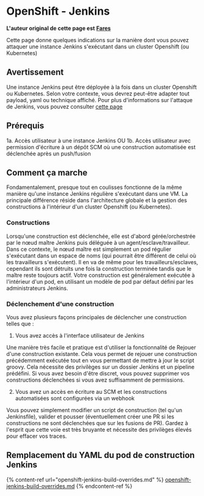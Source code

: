 # OpenShift - Jenkins

**L'auteur original de cette page est** [**Fares**](https://www.linkedin.com/in/fares-siala/)

Cette page donne quelques indications sur la manière dont vous pouvez attaquer une instance Jenkins s'exécutant dans un cluster Openshift (ou Kubernetes)

## Avertissement

Une instance Jenkins peut être déployée à la fois dans un cluster Openshift ou Kubernetes. Selon votre contexte, vous devrez peut-être adapter tout payload, yaml ou technique affiché. Pour plus d'informations sur l'attaque de Jenkins, vous pouvez consulter [cette page](../../../pentesting-ci-cd/jenkins-security/)

## Prérequis

1a. Accès utilisateur à une instance Jenkins OU 1b. Accès utilisateur avec permission d'écriture à un dépôt SCM où une construction automatisée est déclenchée après un push/fusion

## Comment ça marche

Fondamentalement, presque tout en coulisses fonctionne de la même manière qu'une instance Jenkins régulière s'exécutant dans une VM. La principale différence réside dans l'architecture globale et la gestion des constructions à l'intérieur d'un cluster Openshift (ou Kubernetes).

### Constructions

Lorsqu'une construction est déclenchée, elle est d'abord gérée/orchestrée par le nœud maître Jenkins puis déléguée à un agent/esclave/travailleur. Dans ce contexte, le nœud maître est simplement un pod régulier s'exécutant dans un espace de noms (qui pourrait être différent de celui où les travailleurs s'exécutent). Il en va de même pour les travailleurs/esclaves, cependant ils sont détruits une fois la construction terminée tandis que le maître reste toujours actif. Votre construction est généralement exécutée à l'intérieur d'un pod, en utilisant un modèle de pod par défaut défini par les administrateurs Jenkins.

### Déclenchement d'une construction

Vous avez plusieurs façons principales de déclencher une construction telles que :

1. Vous avez accès à l'interface utilisateur de Jenkins

Une manière très facile et pratique est d'utiliser la fonctionnalité de Rejouer d'une construction existante. Cela vous permet de rejouer une construction précédemment exécutée tout en vous permettant de mettre à jour le script groovy. Cela nécessite des privilèges sur un dossier Jenkins et un pipeline prédéfini. Si vous avez besoin d'être discret, vous pouvez supprimer vos constructions déclenchées si vous avez suffisamment de permissions.

2. Vous avez un accès en écriture au SCM et les constructions automatisées sont configurées via un webhook

Vous pouvez simplement modifier un script de construction (tel qu'un Jenkinsfile), valider et pousser (éventuellement créer une PR si les constructions ne sont déclenchées que sur les fusions de PR). Gardez à l'esprit que cette voie est très bruyante et nécessite des privilèges élevés pour effacer vos traces.

## Remplacement du YAML du pod de construction Jenkins

{% content-ref url="openshift-jenkins-build-overrides.md" %}
[openshift-jenkins-build-overrides.md](openshift-jenkins-build-overrides.md)
{% endcontent-ref %}
